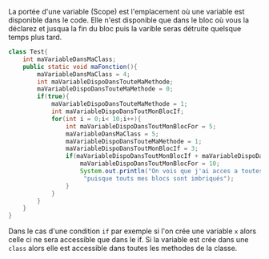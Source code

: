 La portée d'une variable (Scope) est l'emplacement où une variable est disponible dans le code. Elle n'est disponible que dans le
bloc où vous la déclarez et jusqua la fin du bloc puis la varible seras détruite quelsque temps plus tard.
 
```java
class Test{
    int maVariableDansMaClass;
    public static void maFonction(){
        maVariableDansMaClass = 4;
        int maVariableDispoDansTouteMaMethode;
        maVariableDispoDansTouteMaMethode = 0;
        if(true){
            maVariableDispoDansTouteMaMethode = 1;
            int maVariableDispoDansToutMonBlocIf;
            for(int i = 0;i< 10;i++){
                int maVariableDispoDansToutMonBlocFor = 5;
                maVariableDansMaClass = 5;
                maVariableDispoDansTouteMaMethode = 1;
                maVariableDispoDansToutMonBlocIf = 3;
                if(maVariableDispoDansToutMonBlocIf + maVariableDispoDansTouteMaMethode + maVariableDansMaClass == 8){
                    maVariableDispoDansToutMonBlocFor = 10;
                    System.out.println("On vois que j'ai acces a toutes mes variables déclaré dans ma methode " +
                     "puisque touts mes blocs sont imbriqués");
                }
            }
        }
    }
}
```
Dans le cas d'une condition 
`if` par exemple si l'on crée une variable `x` alors celle ci ne sera accessible que dans le if. Si la variable est crée 
dans une `class` alors elle est accessible dans toutes les methodes de la classe.